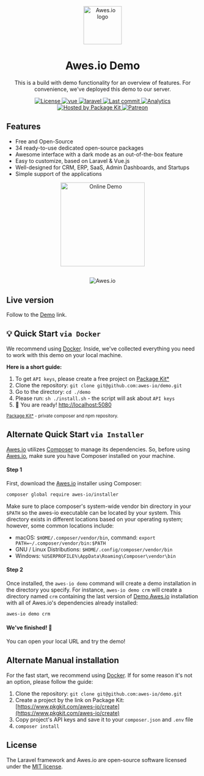 <p align="center">
    <a href="https://www.awes.io/?utm_source=github&utm_medium=demo" target="_blank" rel="noopener noreferrer">
        <img width="100" src="https://static.awes.io/promo/Logo_sign_color.svg" alt="Awes.io logo">
    </a>
</p>

<h1 align="center">Awes.io Demo</h1>

<p align="center">This is a build with demo functionality for an overview of features. For convenience, we've deployed this demo to our server.</p>

<p align="center">
    <a href="https://www.awes.io/?utm_source=github&amp;utm_medium=shields">
        <img src="https://img.shields.io/github/license/awes-io/demo.svg" alt="License" />
    </a>
    <a href="https://www.awes.io/?utm_source=github&amp;utm_medium=shields" target="_blank">
        <img src="https://static.pkgkit.com/badges/vuejs.svg" alt="vue" />
    </a>
    <a href="https://www.awes.io/?utm_source=github&amp;utm_medium=shields" target="_blank">
        <img src="https://static.pkgkit.com/badges/laravel.svg" alt="laravel" />
    </a>
    <a href="https://www.awes.io/?utm_source=github&amp;utm_medium=shields">
        <img src="https://img.shields.io/github/last-commit/awes-io/demo.svg" alt="Last commit" />
    </a>
    <a href="https://github.com/awes-io/demo">
        <img src="https://ga-beacon.appspot.com/UA-134431636-1/awes-io/demo" alt="Analytics" />
    </a>
    <a href="https://www.pkgkit.com/?utm_source=github&amp;utm_medium=shields">
        <img src="https://www.pkgkit.com/badges/hosted.svg" alt="Hosted by Package Kit" />
    </a>
    <a href="https://www.patreon.com/join/awesdotio">
        <img src="https://static.pkgkit.com/badges/patreon.svg" alt="Patreon" />
    </a>
</p>

## Features

* Free and Open-Source
* 34 ready-to-use dedicated open-source packages
* Awesome interface with a dark mode as an out-of-the-box feature
* Easy to customize, based on Laravel & Vue.js
* Well-designed for CRM, ERP, SaaS, Admin Dashboards, and Startups
* Simple support of the applications

<p align="center">
    <a href="https://demo.awes.io/?utm_source=github&utm_medium=awes-io-head-link" title="Online Demo">
        <img src="https://static.awes.io/promo/awes-io-demo-button.png" alt="Online Demo" width="220px" />
    </a>
</p>

##

<p align="center">
    <img src="https://static.awes.io/promo/illustration_1440x1030.png" alt="Awes.io">
</p>

## Live version
Follow to the [Demo](https://demo.awes.io/?utm_source=github&amp;utm_medium=demo_link) link.

## 💡 Quick Start `via Docker`
We recommend using [Docker](https://www.docker.com/). Inside, we've collected everything you need to work with this demo on your local machine.

**Here is a short guide:**
1. To get `API keys`, please create a free project on [Package Kit*](https://www.pkgkit.com/awes-io/create?utm_source=github&amp;utm_medium=demo_link)
2. Clone the repository: `git clone git@github.com:awes-io/demo.git`
3. Go to the directory: `cd ./demo`
4. Please run: `sh ./install.sh` - the script will ask about `API keys`
5. 👏 You are ready! [http://localhost:5080](http://localhost:5080)

<sup>[Package Kit*](https://www.pkgkit.com/?utm_source=github&amp;utm_medium=demo_link) - private composer and npm repository.</sup>

## Alternate Quick Start `via Installer`

[Awes.io](https://www.awes.io) utilizes [Composer](https://getcomposer.org/) to manage its dependencies. So, before using [Awes.io](https://www.awes.io), make sure you have Composer installed on your machine.

#### Step 1
First, download the [Awes.io](https://www.awes.io) installer using Composer:
```bash
composer global require awes-io/installer
```

Make sure to place composer's system-wide vendor bin directory in your `$PATH` so the awes-io executable can be located by your system. This directory exists in different locations based on your operating system; however, some common locations include:

- macOS: `$HOME/.composer/vendor/bin`, command: `export PATH=~/.composer/vendor/bin:$PATH`
- GNU / Linux Distributions: `$HOME/.config/composer/vendor/bin`
- Windows: `%USERPROFILE%\AppData\Roaming\Composer\vendor\bin`

#### Step 2
Once installed, the `awes-io demo` command will create a demo installation in the directory you specify. For instance, `awes-io demo crm` will create a directory named `crm` containing the last version of [Demo Awes.io](https://demo.awes.io) installation with all of Awes.io's dependencies already installed:

```bash
awes-io demo crm
```

#### We've finished! 👏
You can open your local URL and try the demo!


## Alternate Manual installation
For the fast start, we recommend using [Docker](#quick-start-via-docker).
If for some reason it's not an option, please follow the guide:

1. Clone the repository: `git clone git@github.com:awes-io/demo.git`
2. Create a project by the link on Package Kit: [https://www.pkgkit.com/awes-io/create](https://www.pkgkit.com/awes-io/create)
3. Copy project's API keys and save it to your `composer.json` and `.env` file
4. `composer install`


## License
The Laravel framework and Awes.io are open-source software licensed under the [MIT license](http://opensource.org/licenses/MIT).
